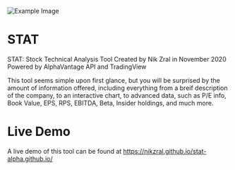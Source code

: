 ![Example Image]("https://github.com/nikzral/stat-alpha.github.io/blob/main/Screenshot%202023-11-17%20at%205.18.11%20PM.png")
# STAT
STAT: Stock Technical Analysis Tool
Created by Nik Zral in November 2020
Powered by AlphaVantage API and TradingView

This tool seems simple upon first glance, but you will be surprised by the amount of information offered, including everything from a breif description of the company, to an interactive chart, to advanced data, such as P/E info, Book Value, EPS, RPS, EBITDA, Beta, Insider holdings, and much more.

# Live Demo
A live demo of this tool can be found at https://nikzral.github.io/stat-alpha.github.io/
